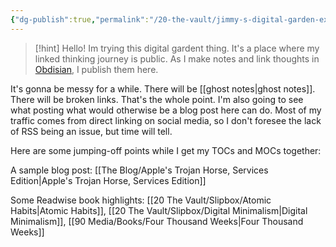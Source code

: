 ```yaml
---
{"dg-publish":true,"permalink":"/20-the-vault/jimmy-s-digital-garden-experiment/","tags":["gardenEntry"]}
---
```


> [!hint] Hello!
> Im trying this digital gardent thing. It's a place where my linked thinking journey is public. As I make notes and link thoughts in [Obdisian](https://obsidian.md), I publish them here.
> 

It's gonna be messy for a while. There will be [[ghost notes\|ghost notes]]. There will be broken links. That's the whole point. I'm also going to see what posting what would otherwise be a blog post here can do. Most of my traffic comes from direct linking on social media, so I don't foresee the lack of RSS being an issue, but time will tell.

Here are some jumping-off points while I get my TOCs and MOCs together:

A sample blog post: [[The Blog/Apple's Trojan Horse, Services Edition\|Apple's Trojan Horse, Services Edition]]

Some Readwise book highlights: [[20 The Vault/Slipbox/Atomic Habits\|Atomic Habits]], [[20 The Vault/Slipbox/Digital Minimalism\|Digital Minimalism]], [[90 Media/Books/Four Thousand Weeks\|Four Thousand Weeks]]